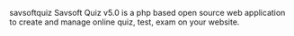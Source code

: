 savsoftquiz
Savsoft Quiz v5.0 is a php based open source web application to create and manage online quiz, test, exam on your website.
 